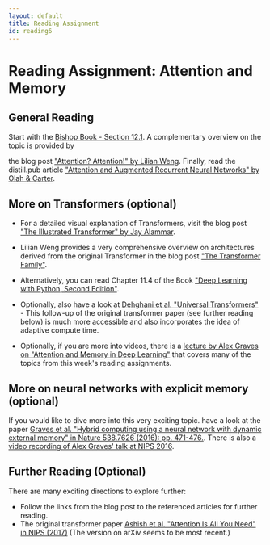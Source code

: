 ```yaml
---
layout: default
title: Reading Assignment
id: reading6
---
```



# Reading Assignment: Attention and Memory

## General Reading

Start with the [Bishop Book - Section 12.1](https://www.bishopbook.com/).
A complementary overview on the topic is provided by 
<!-- the blog post ["Attention and Memory in Deep Learning and NLP" by Denny Britz](http://www.wildml.com/2016/01/attention-and-memory-in-deep-learning-and-nlp/) -->
the blog post ["Attention? Attention!" by Lilian Weng](https://lilianweng.github.io/lil-log/2018/06/24/attention-attention.html).
Finally, read the distill.pub article
["Attention and Augmented Recurrent Neural Networks" by Olah & Carter](https://distill.pub/2016/augmented-rnns/).


## More on Transformers (optional)

* For a detailed visual explanation of Transformers, visit the blog post ["The Illustrated Transformer" by Jay Alammar](https://jalammar.github.io/illustrated-transformer/).

* Lilian Weng provides a very comprehensive overview on architectures derived from the original Transformer in the blog post ["The Transformer Family"](https://lilianweng.github.io/lil-log/2020/04/07/the-transformer-family.html).

* Alternatively, you can read Chapter 11.4 of the Book ["Deep Learning with Python, Second Edition"](https://www.manning.com/books/deep-learning-with-python-second-edition).

* Optionally, also have a look at [Dehghani et al. "Universal Transformers"](https://arxiv.org/abs/1807.03819) - This follow-up of the original transformer paper (see further reading below) is much more accessible and also incorporates the idea of adaptive compute time.

* Optionally, if you are more into videos, there is a [lecture by Alex Graves on "Attention and Memory in Deep Learning"](https://www.youtube.com/watch?v=AIiwuClvH6k) that covers many of the topics from this week's reading assignments.

## More on neural networks with explicit memory (optional)

If you would like to dive more into this very exciting topic. have a look at the paper [Graves et al. "Hybrid computing using a neural network with dynamic external memory" in Nature 538.7626 (2016): pp. 471-476.](https://www.nature.com/articles/nature20101.epdf).
There is also a [video recording of Alex Graves' talk at NIPS 2016](https://www.youtube.com/watch?v=steioHoiEms).


## Further Reading (Optional)

There are many exciting directions to explore further:

* Follow the links from the blog post to the referenced articles for further reading.
* The original transformer paper [Ashish et al. "Attention Is All You Need" in NIPS (2017)](https://arxiv.org/abs/1706.03762) (The version on arXiv seems to be most recent.)